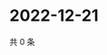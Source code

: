 # 2022-12-21

共 0 条

<!-- BEGIN WEIBO -->
<!-- 最后更新时间 Wed Dec 21 2022 14:01:02 GMT+0800 (China Standard Time) -->

<!-- END WEIBO -->
